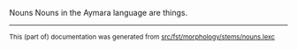 Nouns
Nouns in the Aymara language are things.

* * *

<small>This (part of) documentation was generated from [src/fst/morphology/stems/nouns.lexc](https://github.com/giellalt/lang-aym/blob/main/src/fst/morphology/stems/nouns.lexc)</small>
